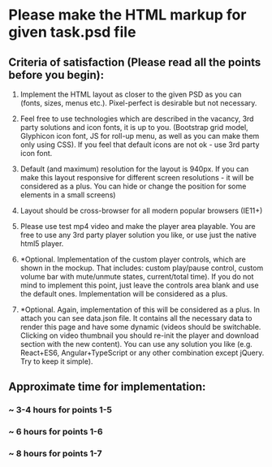 # Please make the HTML markup for given task.psd file 


## Criteria of satisfaction (Please read all the points before you begin):

1. Implement the HTML layout as closer to the given PSD as you can (fonts, sizes, menus etc.). Pixel-perfect is desirable but not necessary. 

2. Feel free to use technologies which are described in the vacancy, 3rd party solutions and icon fonts, it is up to you. (Bootstrap grid model, Glyphicon icon font, JS for roll-up menu, as well as you can make them only using CSS). 
If you feel that default icons are not ok - use 3rd party icon font.

3. Default (and maximum) resolution for the layout is 940px. If you can make this layout responsive for different screen resolutions - it will be considered as a plus. You can hide or change the position for some elements in a small screens)

4. Layout should be cross-browser for all modern popular browsers (IE11+)

5. Please use test mp4 video and make the player area playable. You are free to use any 3rd party player solution you like, or use just the native html5 player.

6. *Optional. Implementation of the custom player controls, which are shown in the mockup. That includes: custom play/pause control, custom volume bar with mute/unmute states, current/total time). If you do not mind to implement this point, just leave the controls area blank and use the default ones. Implementation will be considered as a plus.

7. *Optional. Again, implementation of this will be considered as a plus. In attach you can see data.json file. It contains all the necessary data to render this page and have some dynamic (videos should be switchable. Clicking on video thumbnail you should re-init the player and download section with the new content). You can use any solution you like (e.g. React+ES6, Angular+TypeScript or any other combination except jQuery. Try to keep it simple).

## Approximate time for implementation:
### ~ 3-4 hours for points 1-5
### ~ 6 hours for points 1-6
### ~ 8 hours for points 1-7
